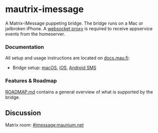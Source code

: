 # mautrix-imessage
A Matrix-iMessage puppeting bridge. The bridge runs on a Mac or jailbroken
iPhone. A [websocket proxy](https://github.com/mautrix/wsproxy) is
required to receive appservice events from the homeserver.

### Documentation
All setup and usage instructions are located on
[docs.mau.fi](https://docs.mau.fi/bridges/go/imessage/index.html):

* Bridge setup:
  [macOS](https://docs.mau.fi/bridges/go/imessage/mac/setup.html),
  [iOS](https://docs.mau.fi/bridges/go/imessage/ios/setup.html),
  [Android SMS](https://docs.mau.fi/bridges/go/imessage/android/setup.html)

### Features & Roadmap
[ROADMAP.md](https://github.com/mautrix/imessage/blob/master/ROADMAP.md)
contains a general overview of what is supported by the bridge.

## Discussion
Matrix room: [#imessage:maunium.net](https://to.chat.dingshunyu.top/#/#imessage:maunium.net)
